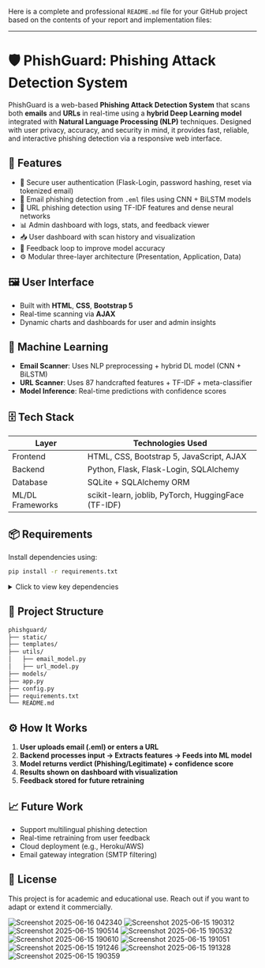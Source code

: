 Here is a complete and professional `README.md` file for your GitHub project based on the contents of your report and implementation files:

---

# 🛡️ PhishGuard: Phishing Attack Detection System

PhishGuard is a web-based **Phishing Attack Detection System** that scans both **emails** and **URLs** in real-time using a **hybrid Deep Learning model** integrated with **Natural Language Processing (NLP)** techniques. Designed with user privacy, accuracy, and security in mind, it provides fast, reliable, and interactive phishing detection via a responsive web interface.

## 🚀 Features

* 🔐 Secure user authentication (Flask-Login, password hashing, reset via tokenized email)
* 📧 Email phishing detection from `.eml` files using CNN + BiLSTM models
* 🔗 URL phishing detection using TF-IDF features and dense neural networks
* 📊 Admin dashboard with logs, stats, and feedback viewer
* 📥 User dashboard with scan history and visualization
* 🔁 Feedback loop to improve model accuracy
* ⚙️ Modular three-layer architecture (Presentation, Application, Data)

## 🖼️ User Interface

* Built with **HTML**, **CSS**, **Bootstrap 5**
* Real-time scanning via **AJAX**
* Dynamic charts and dashboards for user and admin insights

## 🧠 Machine Learning

* **Email Scanner**: Uses NLP preprocessing + hybrid DL model (CNN + BiLSTM)
* **URL Scanner**: Uses 87 handcrafted features + TF-IDF + meta-classifier
* **Model Inference**: Real-time predictions with confidence scores

## 🗄️ Tech Stack

| Layer            | Technologies Used                                   |
| ---------------- | --------------------------------------------------- |
| Frontend         | HTML, CSS, Bootstrap 5, JavaScript, AJAX            |
| Backend          | Python, Flask, Flask-Login, SQLAlchemy              |
| Database         | SQLite + SQLAlchemy ORM                             |
| ML/DL Frameworks | scikit-learn, joblib, PyTorch, HuggingFace (TF-IDF) |

## 📦 Requirements

Install dependencies using:

```bash
pip install -r requirements.txt
```

<details>
<summary>Click to view key dependencies</summary>

* Flask==2.3.2
* Flask-Login==0.6.3
* Flask-SQLAlchemy==3.1.1
* scikit-learn==1.5.0
* joblib==1.5.1
* gunicorn (for production deployment)

</details>

## 📂 Project Structure

```bash
phishguard/
├── static/
├── templates/
├── utils/
│   ├── email_model.py
│   ├── url_model.py
├── models/
├── app.py
├── config.py
├── requirements.txt
└── README.md
```

## ⚙️ How It Works

1. **User uploads email (.eml) or enters a URL**
2. **Backend processes input → Extracts features → Feeds into ML model**
3. **Model returns verdict (Phishing/Legitimate) + confidence score**
4. **Results shown on dashboard with visualization**
5. **Feedback stored for future retraining**

## 📈 Future Work

* Support multilingual phishing detection
* Real-time retraining from user feedback
* Cloud deployment (e.g., Heroku/AWS)
* Email gateway integration (SMTP filtering)

## 📜 License

This project is for academic and educational use. Reach out if you want to adapt or extend it commercially.

![Screenshot 2025-06-16 042340](https://github.com/user-attachments/assets/25b30360-6e0b-4a90-b835-32a5952b04c5)
![Screenshot 2025-06-15 190312](https://github.com/user-attachments/assets/9e3cb736-18b3-49c9-b0de-f9767a916fb9)
![Screenshot 2025-06-15 190514](https://github.com/user-attachments/assets/b1d88225-f6dd-4be3-b689-dcd8c9d0ec5d)
![Screenshot 2025-06-15 190532](https://github.com/user-attachments/assets/748dd55b-9f39-4e50-8d5a-e9098e3be8ac)
![Screenshot 2025-06-15 190610](https://github.com/user-attachments/assets/9597e1e2-feec-4e59-8c47-54dbd1713eba)
![Screenshot 2025-06-15 191051](https://github.com/user-attachments/assets/9826c0e8-d526-495f-9e8b-e154132a37a0)
![Screenshot 2025-06-15 191246](https://github.com/user-attachments/assets/8391b918-f84c-465e-be3b-df741a4f3d53)
![Screenshot 2025-06-15 191328](https://github.com/user-attachments/assets/9be6ea17-91a4-4a81-9fcd-c875996995e7)
![Screenshot 2025-06-15 190359](https://github.com/user-attachments/assets/3b096d18-4ea8-4e0b-baab-96f932a54fbe)
